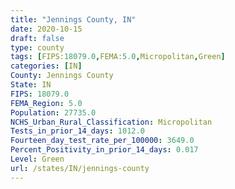 ```yaml
---
title: "Jennings County, IN"
date: 2020-10-15
draft: false
type: county
tags: [FIPS:18079.0,FEMA:5.0,Micropolitan,Green]
categories: [IN]
County: Jennings County
State: IN
FIPS: 18079.0
FEMA_Region: 5.0
Population: 27735.0
NCHS_Urban_Rural_Classification: Micropolitan
Tests_in_prior_14_days: 1012.0
Fourteen_day_test_rate_per_100000: 3649.0
Percent_Positivity_in_prior_14_days: 0.017
Level: Green
url: /states/IN/jennings-county
---
```



